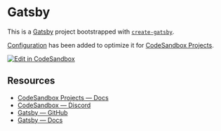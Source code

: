 # Gatsby

This is a [Gatsby](https://www.gatsbyjs.com/) project bootstrapped with [`create-gatsby`](https://www.npmjs.com/package/create-gatsby).

[Configuration](https://codesandbox.io/docs/projects/learn/setting-up/tasks) has been added to optimize it for [CodeSandbox Projects](https://codesandbox.io/p/dashboard).

[![Edit in CodeSandbox](https://assets.codesandbox.io/github/button-edit-lime.svg)](https://codesandbox.io/p/github/codesandbox/codesandbox-template-gatsby)

## Resources

- [CodeSandbox Projects — Docs](https://codesandbox.io/docs/projects)
- [CodeSandbox — Discord](https://discord.gg/Ggarp3pX5H)
- [Gatsby — GitHub](https://github.com/gatsbyjs/gatsby)
- [Gatsby — Docs](https://www.gatsbyjs.com/docs/)